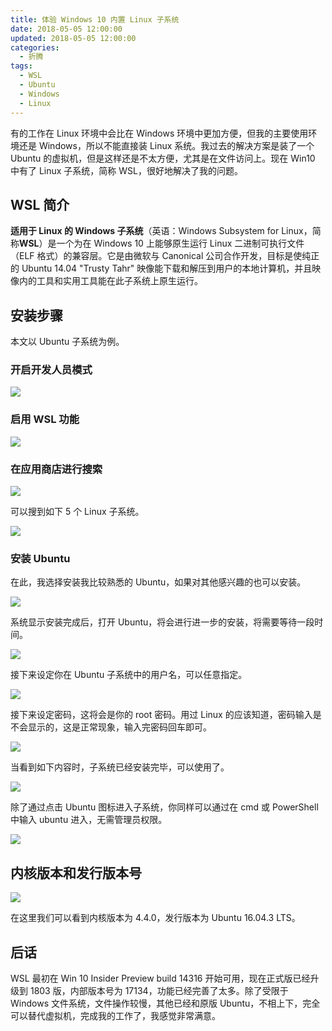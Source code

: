 ```yaml
---
title: 体验 Windows 10 内置 Linux 子系统
date: 2018-05-05 12:00:00
updated: 2018-05-05 12:00:00
categories:
  - 折腾
tags:
  - WSL
  - Ubuntu
  - Windows
  - Linux
---
```


有的工作在 Linux 环境中会比在 Windows 环境中更加方便，但我的主要使用环境还是 Windows，所以不能直接装 Linux 系统。我过去的解决方案是装了一个 Ubuntu 的虚拟机，但是这样还是不太方便，尤其是在文件访问上。现在 Win10 中有了 Linux 子系统，简称 WSL，很好地解决了我的问题。

<!--more-->

## WSL 简介

**适用于 Linux 的 Windows 子系统**（英语：Windows Subsystem for Linux，简称**WSL**）是一个为在 Windows 10 上能够原生运行 Linux 二进制可执行文件（ELF 格式）的兼容层。它是由微软与 Canonical 公司合作开发，目标是使纯正的 Ubuntu 14.04 "Trusty Tahr" 映像能下载和解压到用户的本地计算机，并且映像内的工具和实用工具能在此子系统上原生运行。

## 安装步骤

本文以 Ubuntu 子系统为例。

### 开启开发人员模式

![](https://img.iszy.xyz/20190318221442.png)

### 启用 WSL 功能

![](https://img.iszy.xyz/20190318221451.png)

### 在应用商店进行搜索

![](https://img.iszy.xyz/20190318221502.png)

可以搜到如下 5 个 Linux 子系统。

![](https://img.iszy.xyz/20190318221511.png)

### 安装 Ubuntu

在此，我选择安装我比较熟悉的 Ubuntu，如果对其他感兴趣的也可以安装。

![](https://img.iszy.xyz/20190318221521.png)

系统显示安装完成后，打开 Ubuntu，将会进行进一步的安装，将需要等待一段时间。

![](https://img.iszy.xyz/20190318221535.png)

接下来设定你在 Ubuntu 子系统中的用户名，可以任意指定。

![](https://img.iszy.xyz/20190318221547.png)

接下来设定密码，这将会是你的 root 密码。用过 Linux 的应该知道，密码输入是不会显示的，这是正常现象，输入完密码回车即可。

![](https://img.iszy.xyz/20190318221557.png)

当看到如下内容时，子系统已经安装完毕，可以使用了。

![](https://img.iszy.xyz/20190318221608.png)

除了通过点击 Ubuntu 图标进入子系统，你同样可以通过在 cmd 或 PowerShell 中输入 ubuntu 进入，无需管理员权限。

![](https://img.iszy.xyz/20190318221620.png)

## 内核版本和发行版本号

![](https://img.iszy.xyz/20190318221636.png)

在这里我们可以看到内核版本为 4.4.0，发行版本为 Ubuntu 16.04.3 LTS。

## 后话

WSL 最初在 Win 10 Insider Preview build 14316 开始可用，现在正式版已经升级到 1803 版，内部版本号为 17134，功能已经完善了太多。除了受限于 Windows 文件系统，文件操作较慢，其他已经和原版 Ubuntu，不相上下，完全可以替代虚拟机，完成我的工作了，我感觉非常满意。
